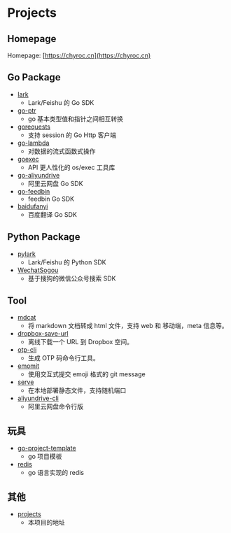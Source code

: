 # Projects

## Homepage

Homepage: [https://chyroc.cn](https://chyroc.cn)

## Go Package

- [lark](https://github.com/chyroc/lark)
  - Lark/Feishu 的 Go SDK
- [go-ptr](https://github.com/chyroc/go-ptr)
  - go 基本类型值和指针之间相互转换
- [gorequests](https://github.com/chyroc/gorequests)
  - 支持 session 的 Go Http 客户端
- [go-lambda](https://github.com/chyroc/go-lambda)
  - 对数据的流式函数式操作
- [goexec](https://github.com/chyroc/goexec)
  - API 更人性化的 os/exec 工具库
- [go-aliyundrive](https://github.com/chyroc/go-aliyundrive)
  - 阿里云网盘 Go SDK
- [go-feedbin](https://github.com/chyroc/go-feedbin)
  - feedbin Go SDK
- [baidufanyi](https://github.com/chyroc/baidufanyi)
  - 百度翻译 Go SDK

## Python Package

- [pylark](https://github.com/chyroc/pylark)
  - Lark/Feishu 的 Python SDK
- [WechatSogou](https://github.com/chyroc/WechatSogou)
  - 基于搜狗的微信公众号搜索 SDK

## Tool

- [mdcat](https://github.com/chyroc/mdcat)
  - 将 markdown 文档转成 html 文件，支持 web 和 移动端，meta 信息等。
- [dropbox-save-url](https://github.com/chyroc/dropbox-save-url)
  - 离线下载一个 URL 到 Dropbox 空间。
- [otp-cli](https://github.com/chyroc/otp-cli)
  - 生成 OTP 码命令行工具。
- [emomit](https://github.com/chyroc/emomit)
  - 使用交互式提交 emoji 格式的 git message
- [serve](https://github.com/chyroc/serve)
  - 在本地部署静态文件，支持随机端口
- [aliyundrive-cli](https://github.com/chyroc/aliyundrive-cli)
  - 阿里云网盘命令行版

## 玩具

- [go-project-template](https://github.com/chyroc/go-project-template)
  - go 项目模板
- [redis](https://github.com/chyroc/redis)
  - go 语言实现的 redis

## 其他
- [projects](https://github.com/chyroc/projects)
  - 本项目的地址
